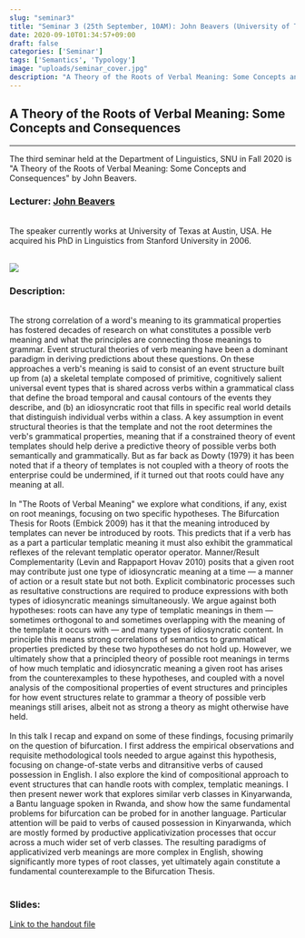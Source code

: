 ```yaml
---
slug: "seminar3"
title: "Seminar 3 (25th September, 10AM): John Beavers (University of Texas, Austin)"
date: 2020-09-10T01:34:57+09:00
draft: false
categories: ['Seminar']
tags: ['Semantics', 'Typology']
image: "uploads/seminar_cover.jpg"
description: "A Theory of the Roots of Verbal Meaning: Some Concepts and Consequences by John Beavers"
---
```


## A Theory of the Roots of Verbal Meaning: Some Concepts and Consequences
***

The third seminar held at the Department of Linguistics, SNU in Fall 2020 is "A Theory of the Roots of Verbal Meaning: Some Concepts and Consequences" by John Beavers. 

### Lecturer: <a class=intro-link href="https://liberalarts.utexas.edu/linguistics/faculty/profile.php?eid=jbeavers">John Beavers</a>
<br/>
The speaker currently works at University of Texas at Austin, USA. He acquired his PhD in Linguistics from Stanford University in 2006.
<br/><br/>

![ ](/profiles/John_Beavers_image.jpg#floatleft)

### Description: 
<br/>
The strong correlation of a word's meaning to its grammatical properties has fostered decades of research on what constitutes a possible verb meaning and what the principles are connecting those meanings to grammar. Event structural theories of verb meaning have been a dominant paradigm in deriving predictions about these questions. On these approaches a verb's meaning is said to consist of an event structure built up from (a) a skeletal template composed of primitive, cognitively salient universal event types that is shared across verbs within a grammatical class that define the broad temporal and causal contours of the events they describe, and (b) an idiosyncratic root that fills in specific real world details that distinguish individual verbs within a class. A key assumption in event structural theories is that the template and not the root determines the verb's grammatical properties, meaning that if a constrained theory of event templates should help derive a predictive theory of possible verbs both semantically and grammatically. But as far back as Dowty (1979) it has been noted that if a theory of templates is not coupled with a theory of roots the enterprise could be undermined, if it turned out that roots could have any meaning at all.
<br><br/>
In "The Roots of Verbal Meaning" we explore what conditions, if any, exist on root meanings, focusing on two specific hypotheses. The Bifurcation Thesis for Roots (Embick 2009) has it that the meaning introduced by templates can never be introduced by roots. This predicts that if a verb has as a part a particular templatic meaning it must also exhibit the grammatical reflexes of the relevant templatic operator operator. Manner/Result Complementarity (Levin and Rappaport Hovav 2010) posits that a given root may contribute just one type of idiosyncratic meaning at a time — a manner of action or a result state but not both. Explicit combinatoric processes such as resultative constructions are required to produce expressions with both types of idiosyncratic meanings simultaneously. We argue against both hypotheses: roots can have any type of templatic meanings in them — sometimes orthogonal to and sometimes overlapping with the meaning of the template it occurs with — and many types of idiosyncratic content. In principle this means strong correlations of semantics to grammatical properties predicted by these two hypotheses do not hold up. However, we ultimately show that a principled theory of possible root meanings in terms of how much templatic and idiosyncratic meaning a given root has arises from the counterexamples to these hypotheses, and coupled with a novel analysis of the compositional properties of event structures and principles for how event structures relate to grammar a theory of possible verb meanings still arises, albeit not as strong a theory as might otherwise have held.
<br><br/>
In this talk I recap and expand on some of these findings, focusing primarily on the question of bifurcation. I first address the empirical observations and requisite methodological tools needed to argue against this hypothesis, focusing on change-of-state verbs and ditransitive verbs of caused possession in English. I also explore the kind of compositional approach to event structures that can handle roots with complex, templatic meanings. I then present newer work that explores similar verb classes in Kinyarwanda, a Bantu language spoken in Rwanda, and show how the same fundamental problems for bifurcation can be probed for in another language. Particular attention will be paid to verbs of caused possession in Kinyarwanda, which are mostly formed by productive applicativization processes that occur across a much wider set of verb classes. The resulting paradigms of applicativized verb meanings are more complex in English, showing significantly more types of root classes, yet ultimately again constitute a fundamental counterexample to the Bifurcation Thesis.
<br/><br/>

### Slides:
[Link to the handout file](/materials/seminar3_material.pdf)